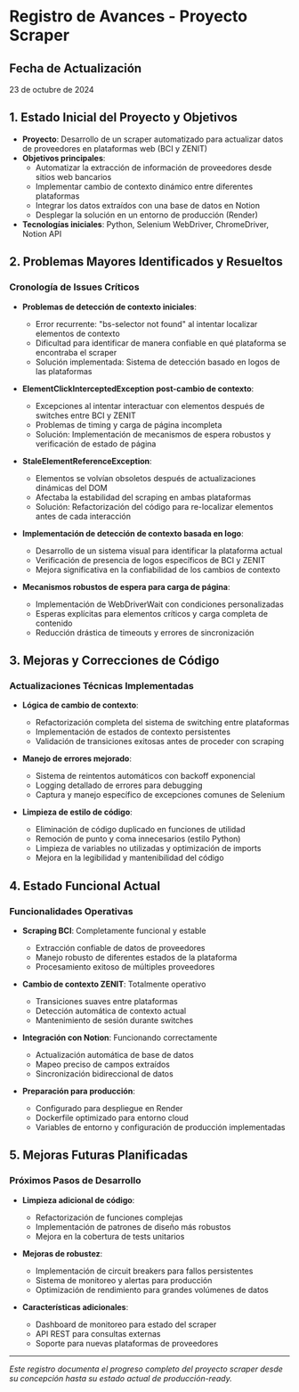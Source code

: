 # Registro de Avances - Proyecto Scraper

## Fecha de Actualización
23 de octubre de 2024

## 1. Estado Inicial del Proyecto y Objetivos

- **Proyecto**: Desarrollo de un scraper automatizado para actualizar datos de proveedores en plataformas web (BCI y ZENIT)
- **Objetivos principales**:
  - Automatizar la extracción de información de proveedores desde sitios web bancarios
  - Implementar cambio de contexto dinámico entre diferentes plataformas
  - Integrar los datos extraídos con una base de datos en Notion
  - Desplegar la solución en un entorno de producción (Render)
- **Tecnologías iniciales**: Python, Selenium WebDriver, ChromeDriver, Notion API

## 2. Problemas Mayores Identificados y Resueltos

### Cronología de Issues Críticos

- **Problemas de detección de contexto iniciales**:
  - Error recurrente: "bs-selector not found" al intentar localizar elementos de contexto
  - Dificultad para identificar de manera confiable en qué plataforma se encontraba el scraper
  - Solución implementada: Sistema de detección basado en logos de las plataformas

- **ElementClickInterceptedException post-cambio de contexto**:
  - Excepciones al intentar interactuar con elementos después de switches entre BCI y ZENIT
  - Problemas de timing y carga de página incompleta
  - Solución: Implementación de mecanismos de espera robustos y verificación de estado de página

- **StaleElementReferenceException**:
  - Elementos se volvían obsoletos después de actualizaciones dinámicas del DOM
  - Afectaba la estabilidad del scraping en ambas plataformas
  - Solución: Refactorización del código para re-localizar elementos antes de cada interacción

- **Implementación de detección de contexto basada en logo**:
  - Desarrollo de un sistema visual para identificar la plataforma actual
  - Verificación de presencia de logos específicos de BCI y ZENIT
  - Mejora significativa en la confiabilidad de los cambios de contexto

- **Mecanismos robustos de espera para carga de página**:
  - Implementación de WebDriverWait con condiciones personalizadas
  - Esperas explícitas para elementos críticos y carga completa de contenido
  - Reducción drástica de timeouts y errores de sincronización

## 3. Mejoras y Correcciones de Código

### Actualizaciones Técnicas Implementadas

- **Lógica de cambio de contexto**:
  - Refactorización completa del sistema de switching entre plataformas
  - Implementación de estados de contexto persistentes
  - Validación de transiciones exitosas antes de proceder con scraping

- **Manejo de errores mejorado**:
  - Sistema de reintentos automáticos con backoff exponencial
  - Logging detallado de errores para debugging
  - Captura y manejo específico de excepciones comunes de Selenium

- **Limpieza de estilo de código**:
  - Eliminación de código duplicado en funciones de utilidad
  - Remoción de punto y coma innecesarios (estilo Python)
  - Limpieza de variables no utilizadas y optimización de imports
  - Mejora en la legibilidad y mantenibilidad del código

## 4. Estado Funcional Actual

### Funcionalidades Operativas

- **Scraping BCI**: Completamente funcional y estable
  - Extracción confiable de datos de proveedores
  - Manejo robusto de diferentes estados de la plataforma
  - Procesamiento exitoso de múltiples proveedores

- **Cambio de contexto ZENIT**: Totalmente operativo
  - Transiciones suaves entre plataformas
  - Detección automática de contexto actual
  - Mantenimiento de sesión durante switches

- **Integración con Notion**: Funcionando correctamente
  - Actualización automática de base de datos
  - Mapeo preciso de campos extraídos
  - Sincronización bidireccional de datos

- **Preparación para producción**:
  - Configurado para despliegue en Render
  - Dockerfile optimizado para entorno cloud
  - Variables de entorno y configuración de producción implementadas

## 5. Mejoras Futuras Planificadas

### Próximos Pasos de Desarrollo

- **Limpieza adicional de código**:
  - Refactorización de funciones complejas
  - Implementación de patrones de diseño más robustos
  - Mejora en la cobertura de tests unitarios

- **Mejoras de robustez**:
  - Implementación de circuit breakers para fallos persistentes
  - Sistema de monitoreo y alertas para producción
  - Optimización de rendimiento para grandes volúmenes de datos

- **Características adicionales**:
  - Dashboard de monitoreo para estado del scraper
  - API REST para consultas externas
  - Soporte para nuevas plataformas de proveedores

---

*Este registro documenta el progreso completo del proyecto scraper desde su concepción hasta su estado actual de producción-ready.*